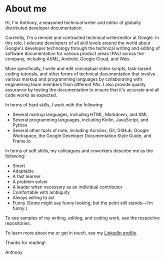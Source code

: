 # About me

Hi, I'm Anthony, a seasoned technical writer and editor of globally distributed developer documentation. 

Currently, I'm a remote and contracted technical writer/editor at Google. In this role, I educate developers of all skill levels around the world about Google's developer technology through the technical writing and editing of software documentation for various product areas (PAs) across the company, including AI/ML, Android, Google Cloud, and Web. 

More specifically, I write and edit conceptual video scripts, task-based coding tutorials, and other forms of technical documentation that involve various markup and programming languages by collaborating with engineering team members from different PAs. I also provide quality assurance by testing the documentation to ensure that it's accurate and all code works as expected. 

In terms of hard skills, I work with the following:
* Several markup languages, including HTML, Markdown, and XML
* Several programming languages, including Kotlin, JavaScript, and Python
* Several other tools of note, including Acrolinx, Git, GitHub, Google Workspace, the Google Developer Documentation Style Guide, and Frame.io

In terms of soft skills, my colleagues and coworkers describe me as the following:
* Smart
* Adaptable
* A fast learner
* A problem solver
* A leader when necessary as an individual contributor
* Comfortable with ambiguity
* Always willing to act
* Funny (Some might say funny looking, but the point still stands—I'm funny.)

To see samples of my writing, editing, and coding work, see the respective repositories. 

To learn more about me or get in touch, see my [LinkedIn profile](https://www.linkedin.com/in/panissidi/).

Thanks for reading!

Anthony
